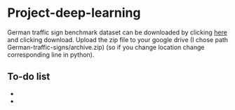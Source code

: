 # Project-deep-learning
German traffic sign benchmark dataset can be downloaded by clicking [here](https://www.kaggle.com/datasets/meowmeowmeowmeowmeow/gtsrb-german-traffic-sign/data) and clicking download. Upload the zip file to your google drive (I chose path German-traffic-signs/archive.zip) (so if you change location change corresponding line in python).  

## To-do list

-

- 
